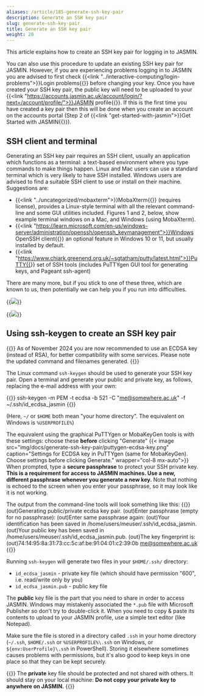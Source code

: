 ```yaml
---
aliases: /article/185-generate-ssh-key-pair
description: Generate an SSH key pair
slug: generate-ssh-key-pair
title: Generate an SSH key pair
weight: 20
---
```


This article explains how to create an SSH key pair for logging in to JASMIN.

You can also use this procedure to update an existing SSH key pair for JASMIN.
However, if you are experiencing problems logging in to JASMIN you are advised
to first check {{<link "../interactive-computing/login-problems">}}Login problems{{</link>}} before changing your
key. Once you have created your SSH key pair, the public key will need to be uploaded to
your {{<link "https://accounts.jasmin.ac.uk/account/login/?next=/account/profile/">}}JASMIN profile{{</link>}}.
If this is the first time you have created a key
pair then this will be done when you create an account on the accounts portal (Step 2
of {{<link "get-started-with-jasmin">}}Get Started with JASMIN{{</link>}}).

## SSH client and terminal

Generating an SSH key pair requires an SSH client, usually an application which functions as a terminal: 
a text-based environment where you type commands to make things happen. Linux
and Mac users can use a standard terminal which is very likely to have SSH
installed. Windows users are advised to find a suitable SSH client to use or
install on their machine. Suggestions are:

- {{<link "../uncategorized/mobaxterm">}}MobaXterm{{</link>}} (requires license), provides a Linux-style terminal
with all the relevant command-line and some GUI utilities included. Figures 1 and 2, below, show example
terminal windows on a Mac, and Windows (using MobaXterm).
- {{<link "https://learn.microsoft.com/en-us/windows-server/administration/openssh/openssh_keymanagement">}}Windows OpenSSH client{{</link>}} an optional feature in Windows 10 or 11, but usually installed by default.
- {{<link "https://www.chiark.greenend.org.uk/~sgtatham/putty/latest.html">}}PuTTY{{</link>}} set of SSH tools (includes PuTTYgen GUI tool for generating keys, and Pageant ssh-agent)

There are many more, but if you stick to one of these three, which are known to us, then potentially we can help you if you run into difficulties.

{{<image src="img/docs/generate-ssh-key-pair/file-QrkL51B5fW.png" caption="Mac terminal" >}}

{{<image src="img/docs/generate-ssh-key-pair/file-jmOb6PSApE.png" caption="Terminal using Mobaxterm client on Windows">}}

## Using ssh-keygen to create an SSH key pair

{{<alert alert-type="info">}}
As of November 2024 you are now recommended to use an ECDSA key (instead of RSA), for better compatibility with some services.
Please note the updated command and filenames generated.
{{</alert>}}

The Linux command `ssh-keygen` should be used to generate your SSH key pair.
Open a terminal and generate your public and private key, as follows, replacing the e-mail address with your own:

{{<command user="localuser" host="localhost">}}
ssh-keygen -m PEM -t ecdsa -b 521 -C "me@somewhere.ac.uk" -f ~/.ssh/id_ecdsa_jasmin
{{</command>}}

(Here, `~/` or `$HOME` both mean "your home directory". The equivalent on Windows is `%USERPROFILE%`)

The equivalent using the graphical PuTTYgen or MobaKeyGen tools is with these settings: choose these **before** clicking "Generate"
{{< image src="img/docs/generate-ssh-key-pair/puttygen-ecdsa-key.png" caption="Settings for ECDSA key in PuTTYgen (same for MobaKeyGen). Choose settings before clicking Generate." wrapper="col-8 mx-auto">}}
When prompted, type a **secure passphrase** to protect your SSH private key.
**This is a requirement for access to JASMIN machines. Use a new, different
passphrase whenever you generate a new key.** Note that nothing is echoed to
the screen when you enter your passphrase, so it may look like it is not
working.

The output from the command-line tools will look something like this:
{{<command user="localuser" host="localhost">}}
(out)Generating public/private ecdsa key pair.
(out)Enter passphrase (empty for no passphrase): <ADD PASSPHRASE HERE>
(out)Enter same passphrase again: <REPEAT PASSPHRASE HERE>
(out)Your identification has been saved in /home/users/meuser/.ssh/id_ecdsa_jasmin.
(out)Your public key has been saved in /home/users/meuser/.ssh/id_ecdsa_jasmin.pub.
(out)The key fingerprint is:
(out)74:14:95:8a:31:73:cc:5c:af:be:91:04:01:c2:39:0b me@somewhere.ac.uk
{{</command>}}

Running `ssh-keygen` will generate two files in your `$HOME/.ssh/` directory:

- `id_ecdsa_jasmin` -  private key file (which should have permission "600", i.e. read/write only by you)
- `id_ecdsa_jasmin.pub` - public key file

The **public** key file is the part that you need to share in order to access
JASMIN. Windows may mistakenly associated the `*.pub` file with Microsoft Publisher so don't try to double-click it. When you need to copy & paste its contents to upload to your JASMIN profile, use a simple text editor (like Notepad).

Make sure the file is stored in a directory called `.ssh` in your home directory (`~/.ssh`, `$HOME/.ssh` or `%USERPROFILE%\.ssh` on Windows, or `${env:UserProfile}\.ssh` in PowerShell). Storing it elsewhere sometimes causes problems with permissions, but it's also good to keep keys in one place so that they can be kept securely.

{{<alert color="warning" icon="fas lock">}}
The **private** key file should be protected and not shared with
others. It should stay on your local machine: **Do not copy your private key to anywhere on JASMIN.**
{{</alert>}}
